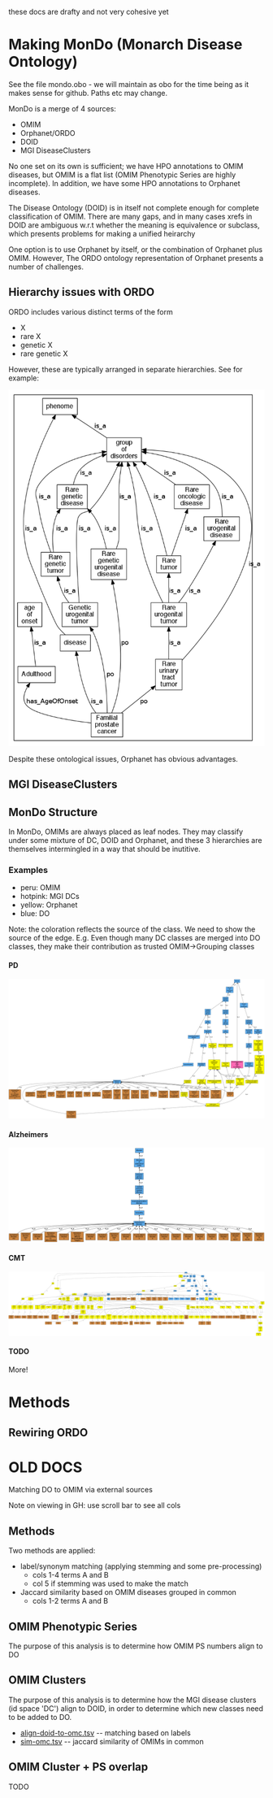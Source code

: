 these docs are drafty and not very cohesive yet

# Making MonDo (Monarch Disease Ontology)

See the file mondo.obo - we will maintain as obo for the time being as
it makes sense for github. Paths etc may change.

MonDo is a merge of 4 sources:

 * OMIM
 * Orphanet/ORDO
 * DOID
 * MGI DiseaseClusters

No one set on its own is sufficient; we have HPO annotations to OMIM
diseases, but OMIM is a flat list (OMIM Phenotypic Series are highly
incomplete). In addition, we have some HPO annotations to Orphanet
diseases.

The Disease Ontology (DOID) is in itself not complete enough for
complete classification of OMIM. There are many gaps, and in many
cases xrefs in DOID are ambiguous w.r.t whether the meaning is
equivalence or subclass, which presents problems for making a unified
heirarchy

One option is to use Orphanet by itself, or the combination of
Orphanet plus OMIM. However, The ORDO ontology representation of
Orphanet presents a number of challenges.

## Hierarchy issues with ORDO

ORDO includes various distinct terms of the form

 * X
 * rare X
 * genetic X
 * rare genetic X

However, these are typically arranged in separate hierarchies. See for
example:

![ataxia](images/familial-prostate-cancer-orphanet.png)

Despite these ontological issues, Orphanet has obvious advantages.

## MGI DiseaseClusters

## MonDo Structure

In MonDo, OMIMs are always placed as leaf nodes. They may classify
under some mixture of DC, DOID and Orphanet, and these 3 hierarchies
are themselves intermingled in a way that should be inutitive.

### Examples

 * peru: OMIM
 * hotpink: MGI DCs
 * yellow: Orphanet
 * blue: DO

Note: the coloration reflects the source of the class. We need to show
the source of the edge. E.g. Even though many DC classes are merged
into DO classes, they make their contribution as trusted
OMIM->Grouping classes

#### PD

![PD](images/mdo-doid-14330.png)

#### Alzheimers

![Alz](images/mdo-doid-10652.png)

#### CMT

![CMT](images/mdo-doid-10595.png)

#### TODO

More!

# Methods

## Rewiring ORDO



# OLD DOCS

Matching DO to OMIM via external sources

Note on viewing in GH: use scroll bar to see all cols

## Methods

Two methods are applied:

 * label/synonym matching (applying stemming and some pre-processing)
    * cols 1-4 terms A and B
    * col 5 if stemming was used to make the match
 * Jaccard similarity based on OMIM diseases grouped in common
    * cols 1-2 terms A and B

## OMIM Phenotypic Series

The purpose of this analysis is to determine how OMIM PS numbers align to DO

## OMIM Clusters

The purpose of this analysis is to determine how the MGI disease
clusters (id space 'DC') align to DOID, in order to determine which
new classes need to be added to DO.

 * [align-doid-to-omc.tsv](align-doid-to-omc.tsv) -- matching based on labels
 * [sim-omc.tsv](sim-omc.tsv) -- jaccard similarity of OMIMs in common

## OMIM Cluster + PS overlap

TODO
